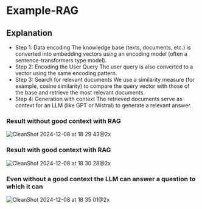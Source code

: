 # Example-RAG

## Explanation
- Step 1: Data encoding
The knowledge base (texts, documents, etc.) is converted into embedding vectors using an encoding model (often a sentence-transformers type model).
- Step 2: Encoding the User Query
The user query is also converted to a vector using the same encoding pattern.
- Step 3: Search for relevant documents
We use a similarity measure (for example, cosine similarity) to compare the query vector with those of the base and retrieve the most relevant documents.
- Step 4: Generation with context
The retrieved documents serve as context for an LLM (like GPT or Mistral) to generate a relevant answer.

### Result without good context with RAG
![CleanShot 2024-12-08 at 18 29 43@2x](https://github.com/user-attachments/assets/e83e9cc8-b999-490b-a67e-fc4f82ed3d62)

### Result with good context with RAG
![CleanShot 2024-12-08 at 18 30 28@2x](https://github.com/user-attachments/assets/9bc72859-294f-4905-aa3c-022ee62de09a)

### Even without a good context the LLM can answer a question to which it can
![CleanShot 2024-12-08 at 18 35 01@2x](https://github.com/user-attachments/assets/92c6c6a4-4be1-420f-80d3-34e41e85f120)


